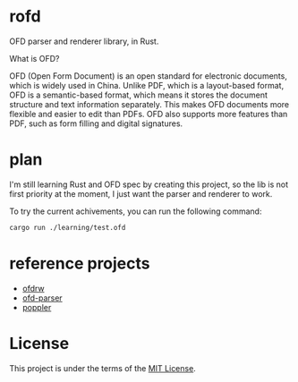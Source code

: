 # rofd
OFD parser and renderer library, in Rust.

What is OFD?

OFD (Open Form Document) is an open standard for electronic documents, which is widely used in China. Unlike PDF, which is a layout-based format, OFD is a semantic-based format, which means it stores the document structure and text information separately. This makes OFD documents more flexible and easier to edit than PDFs. OFD also supports more features than PDF, such as form filling and digital signatures.


# plan

I'm still learning Rust and OFD spec by creating this project, so the lib is not first priority at the moment, I just want the parser and renderer to work.

To try the current achivements, you can run the following command:

```bash
cargo run ./learning/test.ofd
```

# reference projects

- [ofdrw](https://github.com/ofdrw/ofdrw)
- [ofd-parser](https://github.com/jyh2012/ofd-parser)
- [poppler](https://gitlab.freedesktop.org/poppler/poppler)

# License

This project is under the terms of the [MIT License](https://github.com/rofd/rofd/blob/main/LICENSE).